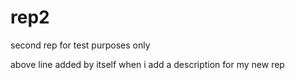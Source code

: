 # rep2
second rep for test purposes only

above line added by itself when i add a description for my new rep
